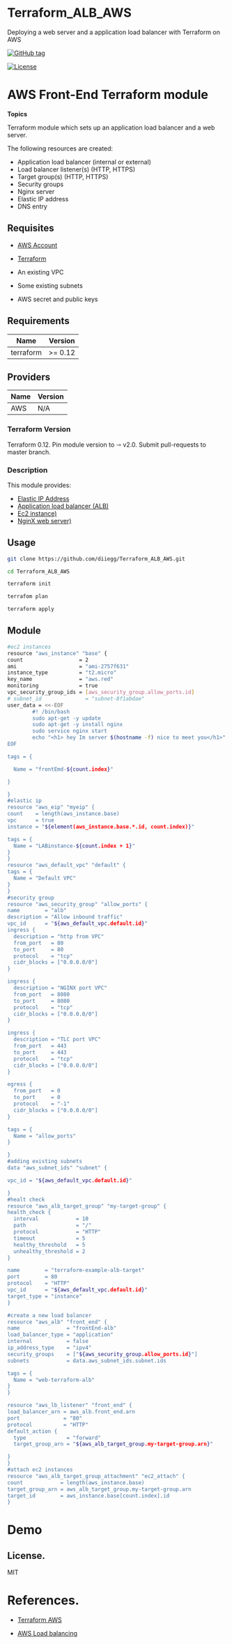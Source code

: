 # Terraform_ALB_AWS
Deploying a web server and a application load balancer with Terraform on AWS

[![GitHub tag](https://img.shields.io/github/tag/tmknom/terraform-aws-alb.svg)](https://registry.terraform.io/modules/tmknom/alb/aws)

[![License](https://img.shields.io/github/license/tmknom/terraform-aws-alb.svg)](https://opensource.org/licenses/MIT)

# AWS Front-End Terraform module

**Topics**

Terraform module which sets up an application load balancer and a web server.

The following resources are created:

 - Application load balancer (internal or external) 
 - Load balancer listener(s) (HTTP, HTTPS) 
 - Target group(s) (HTTP, HTTPS)
 - Security groups 
 - Nginx server
 -  Elastic IP address
 - DNS entry

   
## Requisites
 
- [AWS Account](https://aws.amazon.com)

- [Terraform](https://learn.hashicorp.com/tutorials/terraform/install-cli)
- An existing VPC
- Some existing subnets
- AWS secret and public keys

 ## Requirements

| Name | Version |
|--|--|
|  terraform| >= 0.12  |

## Providers

|Name| Version
|--|--|
| AWS | N/A |
  
### Terraform Version

Terraform 0.12. Pin module version to ⇾ v2.0. Submit pull-requests to master branch.

### Description

This module provides:

- [Elastic IP Address](https://docs.aws.amazon.com/AWSEC2/latest/UserGuide/elastic-ip-addresses-eip.html)
- [Application load balancer (ALB)](https://docs.aws.amazon.com/elasticloadbalancing/latest/application/introduction.html)
- [Ec2 instance)](https://aws.amazon.com/ec2/instance-types/)
- [NginX web server)](https://www.nginx.com)

## Usage

  ```sh
git clone https://github.com/diiegg/Terraform_ALB_AWS.git

cd Terraform_ALB_AWS

terraform init

terrafom plan

terraform apply
```
## Module
  ```sh
  #ec2 instances
resource "aws_instance" "base" {
  count                  = 2
  ami                    = "ami-2757f631"
  instance_type          = "t2.micro"
  key_name               = "aws.red"
  monitoring             = true
  vpc_security_group_ids = [aws_security_group.allow_ports.id]
  # subnet_id              = "subnet-8f1abdae"
  user_data = <<-EOF
          #! /bin/bash
          sudo apt-get -y update
          sudo apt-get -y install nginx
          sudo service nginx start
          echo "<h1> hey Im server $(hostname -f) nice to meet you</h1>" >> /var/www/html/index.html
  EOF        

  tags = {

    Name = "frontEmd-${count.index}"

  }

}
#elastic ip 
resource "aws_eip" "myeip" {
  count    = length(aws_instance.base)
  vpc      = true
  instance = "${element(aws_instance.base.*.id, count.index)}"

  tags = {
    Name = "LABinstance-${count.index + 1}"
  }
}
resource "aws_default_vpc" "default" {
  tags = {
    Name = "Default VPC"
  }
}
#security group
resource "aws_security_group" "allow_ports" {
  name        = "alb"
  description = "Allow inbound traffic"
  vpc_id      = "${aws_default_vpc.default.id}"
  ingress {
    description = "http from VPC"
    from_port   = 80
    to_port     = 80
    protocol    = "tcp"
    cidr_blocks = ["0.0.0.0/0"]
  }

  ingress {
    description = "NGINX port VPC"
    from_port   = 8080
    to_port     = 8080
    protocol    = "tcp"
    cidr_blocks = ["0.0.0.0/0"]
  }

  ingress {
    description = "TLC port VPC"
    from_port   = 443
    to_port     = 443
    protocol    = "tcp"
    cidr_blocks = ["0.0.0.0/0"]
  }

  egress {
    from_port   = 0
    to_port     = 0
    protocol    = "-1"
    cidr_blocks = ["0.0.0.0/0"]
  }

  tags = {
    Name = "allow_ports"
  }

}
#adding existing subnets
data "aws_subnet_ids" "subnet" {

  vpc_id = "${aws_default_vpc.default.id}"

}
#healt check
resource "aws_alb_target_group" "my-target-group" {
  health_check {
    interval            = 10
    path                = "/"
    protocol            = "HTTP"
    timeout             = 5
    healthy_threshold   = 5
    unhealthy_threshold = 2
  }

  name        = "terraform-example-alb-target"
  port        = 80
  protocol    = "HTTP"
  vpc_id      = "${aws_default_vpc.default.id}"
  target_type = "instance"
}

#create a new load balancer
resource "aws_alb" "front_end" {
  name               = "frontEnd-alb"
  load_balancer_type = "application"
  internal           = false
  ip_address_type    = "ipv4"
  security_groups    = ["${aws_security_group.allow_ports.id}"]
  subnets            = data.aws_subnet_ids.subnet.ids

  tags = {
    Name = "web-terraform-alb"
  }
}

resource "aws_lb_listener" "front_end" {
  load_balancer_arn = aws_alb.front_end.arn
  port              = "80"
  protocol          = "HTTP"
  default_action {
    type             = "forward"
    target_group_arn = "${aws_alb_target_group.my-target-group.arn}"

  }
}
#attach ec2 instances
resource "aws_alb_target_group_attachment" "ec2_attach" {
  count            = length(aws_instance.base)
  target_group_arn = aws_alb_target_group.my-target-group.arn
  target_id        = aws_instance.base[count.index].id
}

``` 
# Demo



License.
----
MIT

# References.

  

- [Terraform AWS](https://registry.terraform.io/providers/hashicorp/aws/latest/docs/resources/lb_listener)

- [AWS  Load balancing](https://aws.amazon.com/elasticloadbalancing/getting-started/)
